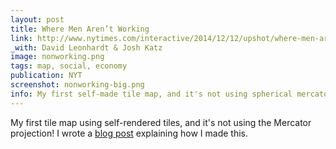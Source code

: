 ```yaml
---
layout: post
title: Where Men Aren’t Working
link: http://www.nytimes.com/interactive/2014/12/12/upshot/where-men-arent-working-map.html
_with: David Leonhardt & Josh Katz
image: nonworking.png
tags: map, social, economy
publication: NYT
screenshot: nonworking-big.png
info: My first self-made tile map, and it's not using spherical mercator!
---
```


My first tile map using self-rendered tiles, and it's not using the Mercator projection! I wrote a [blog post](http://vis4.net/blog/posts/no-more-mercator-tiles/) explaining how I made this.
